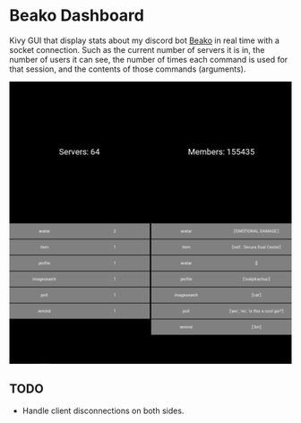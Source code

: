 # Beako Dashboard

Kivy GUI that display stats about my discord bot [Beako](https://github.com/3nws/beako-bot) in real time with a socket connection. Such as the current number of servers it is in, the number of users it can see, the number of times each command is used for that session, and the contents of those commands (arguments).

![Screenshot](https://github.com/3nws/beako-dashboard/blob/main/ss.png?raw=true)

## TODO

- Handle client disconnections on both sides.
